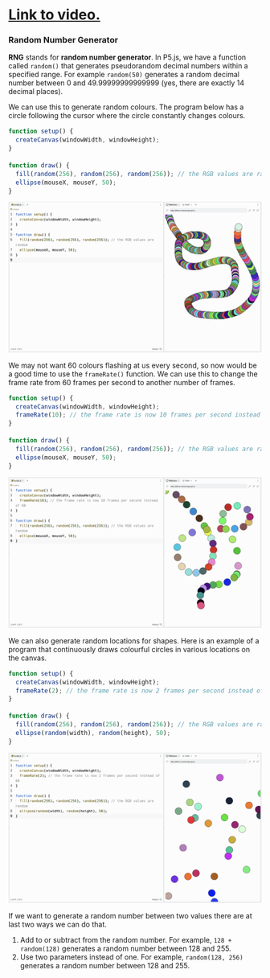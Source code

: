 # [Link to video.](https://www.youtube.com/watch?v=DzP0h8f6fLI&list=PLVD25niNi0BnKbPM0lUEfNYcWixQZ98cY)

### Random Number Generator

**RNG** stands for **random number generator**. In P5.js, we have a function called `random()` that generates pseudorandom decimal numbers within a specified range. For example `random(50)` generates a random decimal number between 0 and 49.99999999999999 (yes, there are exactly 14 decimal places).

We can use this to generate random colours. The program below has a circle following the cursor where the circle constantly changes colours.

```js
function setup() {
  createCanvas(windowWidth, windowHeight);
}

function draw() {
  fill(random(256), random(256), random(256)); // the RGB values are random
  ellipse(mouseX, mouseY, 50);
}
```

![](../../Images/Random_Colours_1.png)

We may not want 60 colours flashing at us every second, so now would be a good time to use the `frameRate()` function. We can use this to change the frame rate from 60 frames per second to another number of frames.

```js
function setup() {
  createCanvas(windowWidth, windowHeight);
  frameRate(10); // the frame rate is now 10 frames per second instead of 60
}

function draw() {
  fill(random(256), random(256), random(256)); // the RGB values are random
  ellipse(mouseX, mouseY, 50);
}
```

![](../../Images/Random_Colours_2.png)

We can also generate random locations for shapes. Here is an example of a program that continuously draws colourful circles in various locations on the canvas.

```js
function setup() {
  createCanvas(windowWidth, windowHeight);
  frameRate(2); // the frame rate is now 2 frames per second instead of 60
}

function draw() {
  fill(random(256), random(256), random(256)); // the RGB values are random
  ellipse(random(width), random(height), 50);
}
```

![](../../Images/Random_Colours3.png)


If we want to generate a random number between two values there are at last two ways we can do that.

1. Add to or subtract from the random number. For example, `128 + random(128)` generates a random number between 128 and 255.
2. Use two parameters instead of one. For example, `random(128, 256)` generates a random number between 128 and 255.
